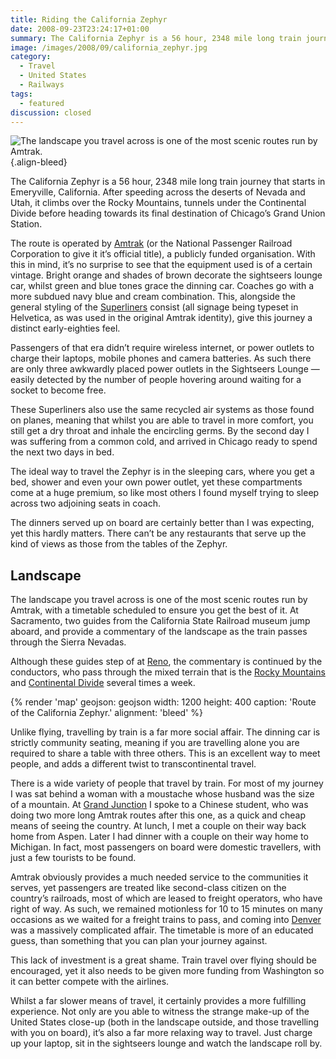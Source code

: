 ```yaml
---
title: Riding the California Zephyr
date: 2008-09-23T23:24:17+01:00
summary: The California Zephyr is a 56 hour, 2348 mile long train journey that starts in Emeryville, California. After speeding across the deserts of Nevada and Utah, it climbs over the Rocky Mountains, tunnels under the Continental Divide before heading towards its final destination of Chicago’s Grand Union Station.
image: /images/2008/09/california_zephyr.jpg
category:
  - Travel
  - United States
  - Railways
tags:
  - featured
discussion: closed
---
```

![](/images/2008/09/california_zephyr.jpg 'The landscape you travel across is one of the most scenic routes run by Amtrak.')
{.align-bleed}

The California Zephyr is a 56 hour, 2348 mile long train journey that starts in Emeryville, California. After speeding across the deserts of Nevada and Utah, it climbs over the Rocky Mountains, tunnels under the Continental Divide before heading towards its final destination of Chicago’s Grand Union Station.

The route is operated by [Amtrak][1] (or the National Passenger Railroad Corporation to give it it’s official title), a publicly funded organisation. With this in mind, it’s no surprise to see that the equipment used is of a certain vintage. Bright orange and shades of brown decorate the sightseers lounge car, whilst green and blue tones grace the dinning car. Coaches go with a more subdued navy blue and cream combination. This, alongside the general styling of the [Superliners][2] consist (all signage being typeset in Helvetica, as was used in the original Amtrak identity), give this journey a distinct early-eighties feel.

Passengers of that era didn’t require wireless internet, or power outlets to charge their laptops, mobile phones and camera batteries. As such there are only three awkwardly placed power outlets in the Sightseers Lounge — easily detected by the number of people hovering around waiting for a socket to become free.

These Superliners also use the same recycled air systems as those found on planes, meaning that whilst you are able to travel in more comfort, you still get a dry throat and inhale the encircling germs. By the second day I was suffering from a common cold, and arrived in Chicago ready to spend the next two days in bed.

The ideal way to travel the Zephyr is in the sleeping cars, where you get a bed, shower and even your own power outlet, yet these compartments come at a huge premium, so like most others I found myself trying to sleep across two adjoining seats in coach.

The dinners served up on board are certainly better than I was expecting, yet this hardly matters. There can’t be any restaurants that serve up the kind of views as those from the tables of the Zephyr.

## Landscape

The landscape you travel across is one of the most scenic routes run by Amtrak, with a timetable scheduled to ensure you get the best of it. At Sacramento, two guides from the California State Railroad museum jump aboard, and provide a commentary of the landscape as the train passes through the Sierra Nevadas.

Although these guides step of at [Reno][3], the commentary is continued by the conductors, who pass through the mixed terrain that is the [Rocky Mountains][4] and [Continental Divide][5] several times a week.

{% render 'map'
  geojson: geojson
  width: 1200
  height: 400
  caption: 'Route of the California Zephyr.'
  alignment: 'bleed'
%}

Unlike flying, travelling by train is a far more social affair. The dinning car is strictly community seating, meaning if you are travelling alone you are required to share a table with three others. This is an excellent way to meet people, and adds a different twist to transcontinental travel.

There is a wide variety of people that travel by train. For most of my journey I was sat behind a woman with a moustache whose husband was the size of a mountain. At [Grand Junction][6] I spoke to a Chinese student, who was doing two more long Amtrak routes after this one, as a quick and cheap means of seeing the country. At lunch, I met a couple on their way back home from Aspen. Later I had dinner with a couple on their way home to Michigan. In fact, most passengers on board were domestic travellers, with just a few tourists to be found.

Amtrak obviously provides a much needed service to the communities it serves, yet passengers are treated like second-class citizen on the country’s railroads, most of which are leased to freight operators, who have right of way. As such, we remained motionless for 10 to 15 minutes on many occasions as we waited for a freight trains to pass, and coming into [Denver][7] was a massively complicated affair. The timetable is more of an educated guess, than something that you can plan your journey against.

This lack of investment is a great shame. Train travel over flying should be encouraged, yet it also needs to be given more funding from Washington so it can better compete with the airlines.

Whilst a far slower means of travel, it certainly provides a more fulfilling experience. Not only are you able to witness the strange make-up of the United States close-up (both in the landscape outside, and those travelling with you on board), it’s also a far more relaxing way to travel. Just charge up your laptop, sit in the sightseers lounge and watch the landscape roll by.

[1]: https://en.wikipedia.org/wiki/Amtrak
[2]: https://en.wikipedia.org/wiki/Superliner_(railcar)
[3]: https://en.wikipedia.org/wiki/Reno
[4]: https://en.wikipedia.org/wiki/Rocky_Mountains
[5]: https://en.wikipedia.org/wiki/Continental_Divide
[6]: https://en.wikipedia.org/wiki/Grand_Junction,_Colorado
[7]: https://en.wikipedia.org/wiki/Denver
